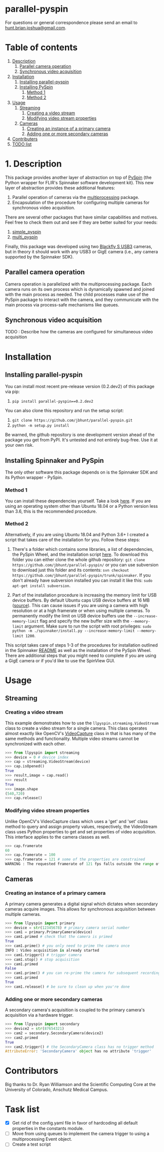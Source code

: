 # parallel-pyspin #
For questions or general correspondence please send an email to hunt.brian.joshua@gmail.com.

# Table of contents #
1. [Description](https://github.com/jbhunt/parallel-pyspin/#description)
   1. [Parallel camera operation](https://github.com/jbhunt/parallel-pyspin/#parallel-camera-operation)
   2. [Synchronous video acquisition](https://github.com/jbhunt/parallel-pyspin/#synchronous-video-acquisition)
2. [Installation](https://github.com/jbhunt/parallel-pyspin/#installation)
   1. [Installing parallel-pyspin](https://github.com/jbhunt/parallel-pyspin/#installing-parallel-pyspin)
   2. [Installing PySpin](https://github.com/jbhunt/parallel-pyspin/#installing-spinnaker-and-pyspin)
      1. [Method 1](https://github.com/jbhunt/parallel-pyspin/#method-1)
      2. [Method 2](https://github.com/jbhunt/parallel-pyspin/#method-2)
3. [Usage](https://github.com/jbhunt/parallel-pyspin/#usage)
   1. [Streaming](https://github.com/jbhunt/parallel-pyspin/#streaming)
      1. [Creating a video stream](https://github.com/jbhunt/parallel-pyspin/#creating-a-video-stream)
      2. [Modifying video stream properties](https://github.com/jbhunt/parallel-pyspin/#modifying-video-stream-properties)
   2. [Cameras](https://github.com/jbhunt/parallel-pyspin/#cameras)
      1. [Creating an instance of a primary camera](https://github.com/jbhunt/parallel-pyspin/#creating-an-instance-of-a-primary-camera)
      2. [Adding one or more secondary cameras](https://github.com/jbhunt/parallel-pyspin/#modifying-camera-properties)
4. [Contributers](https://github.com/jbhunt/parallel-pyspin/#contributers)
5. [TODO list](https://github.com/jbhunt/parallel-pyspin/#task-list)

# 1. Description #
This package provides another layer of abstraction on top of [PySpin](https://www.flir.com/products/spinnaker-sdk/) (the Python wrapper for FLIR's Spinnaker software development kit). This new layer of abstraction provides these additional features:

1. Parallel operation of cameras via the [multiprocessing](https://docs.python.org/2/library/multiprocessing.html) package.
2. Encapsulation of the procedure for configuring multiple cameras for synchronous video acquisition.

There are several other packages that have similar capabilities and motives. Feel free to check them out and see if they are better suited for your needs:

1. [simple_pyspin](https://github.com/klecknerlab/simple_pyspin)
2. [multi_pyspin](https://github.com/justinblaber/multi_pyspin)

Finally, this package was developed using two [Blackfly S USB3](https://www.flir.com/products/blackfly-s-usb3/) cameras, but in theory it should work with any USB3 or GigE camera (i.e., any camera supported by the Spinnaker SDK).

## Parallel camera operation ##
Camera operation is parallelized with the multiprocessing package. Each camera runs on its own process which is dynamically spawned and joined with the main process as needed. The child processes make use of the PySpin package to interact with the camera, and they communicate with the main process via process-safe mechanisms like queues.

## Synchronous video acquisition ##
TODO : Describe how the cameras are configured for simultaneous video acquisition

# Installation #
## Installing parallel-pyspin ##
You can install most recent pre-release version (0.2.dev2) of this package via pip:
1. `pip install parallel-pyspin==0.2.dev2`

You can also clone this repository and run the setup script:
1. `git clone https://github.com/jbhunt/parallel-pyspin.git`
2. `python -m setup.py install`

Be warned, the github repository is one development version ahead of the package you get from PyPI. It's untested and not entirely bug-free. Use it at your own risk.

## Installing Spinnaker and PySpin ##
The only other software this package depends on is the Spinnaker SDK and its Python wrapper - PySpin.

### Method 1 ###
You can install these dependencies yourself. Take a look [here](https://www.flir.com/products/spinnaker-sdk). If you are using an operating system other than Ubuntu 18.04 or a Python version less than 3.6, this is the recommended procedure.

### Method 2 ###
Alternatively, if you are using Ubuntu 18.04 and Python 3.6+ I created a script that takes care of the installation for you. Follow these steps:

1. There's a folder which contains some libraries, a list of dependencies, the PySpin Wheel, and the installation script [here](https://github.com/jbhunt/parallel-pyspin/tree/master/spinnaker). To download this folder you can either clone the whole github repository: `git clone https://github.com/jbhunt/parallel-pyspin/` or you can use subversion to download just this folder and its contents: `svn checkout https://github.com/jbhunt/parallel-pyspin/trunk/spinnaker`. If you don't already have subversion installed you can install it like this: `sudo apt-get install subversion`.

2. Part of the installation procedure is increasing the memory limit for USB device buffers. By default Ubuntu caps USB device buffers at 16 MB ([source](https://www.flir.com/support-center/iis/machine-vision/application-note/understanding-usbfs-on-linux)). This can cause issues if you are using a camera with high resolution or at a high framerate or when using multiple cameras. To permanently modify the limit on USB device buffers use the `--increase-memory-limit` flag and specify the new buffer size with the `--memory-limit` argument. Make sure to run the script with root privileges: `sudo python -m ./spinnaker/install.py --increase-memory-limit --memory-limit 1200`.

This script takes care of steps 1-3 of the procedures for installation outlined in the Spinnaker [README](https://github.com/jbhunt/parallel-pyspin/blob/master/spinnaker/README) as well as the installation of the PySpin Wheel. There are additional steps that you might need to complete if you are using a GigE camera or if you'd like to use the SpinView GUI.

# Usage #
## Streaming ##
### Creating a video stream ###
This example demonstrates how to use the `llpyspin.streaming.VideoStream` class to create a video stream for a single camera. This class operates almost exactly like OpenCV's [VideoCapture](https://docs.opencv.org/3.4/d8/dfe/classcv_1_1VideoCapture.html) class in that is has many of the same methods and functionality. Multiple video streams cannot be synchronized with each other.

```python
>>> from llpyspin import streaming
>>> device = 0 # device index
>>> cap = streaming.VideoStream(device)
>>> cap.isOpened()
True
>>> result,image = cap.read()
>>> result
True
>>> image.shape
(540,720)
>>> cap.release()
```

### Modifying video stream properties ###
Unlike OpenCV's VideoCapture class which uses a 'get' and 'set' class method to query and assign property values, respectively, the VideoStream class uses Python properties to get and set properties of video acquisition. This interface applies to the camera classes as well.

``` python
>>> cap.framerate
60
>>> cap.framerate = 100
>>> cap.framerate = 121 # some of the properties are constrained
WARNING : The requested framerate of 121 fps falls outside the range of permitted values (1 - 120). Defaulting to 60 fps.
```

## Cameras ##
### Creating an instance of a primary camera ###
A primary camera generates a digital signal which dictates when secondary cameras acquire images. This allows for synchronous acquisition between multiple cameras.

```Python
>>> from llpyspin import primary
>>> device = str(12345678) # primary camera serial number
>>> cam1 = primary.PrimaryCamera(device)
>>> cam1.primed # check that the camera is primed
True
>>> cam1.prime() # you only need to prime the camera once
INFO : Video acquisition is already started
>>> cam1.trigger() # trigger camera
>>> cam1.stop() # stop acquisition
>>> cam1.primed
False
>>> cam1.prime() # you can re-prime the camera for subsequent recordings
>>> cam1.primed
True
>>> cam1.release() # be sure to clean up when you're done
```

### Adding one or more secondary cameras ###
A secondary camera's acquisition is coupled to the primary camera's acquisition via a hardware trigger.

```python
>>> from llpyspin import secondary
>>> device2 = str(87654321)
>>> cam2 = secondary.SecondaryCamera(device2)
>>> cam2.primed
True
>>> cam2.trigger() # the SecondaryCamera class has no trigger method
AttributeError: 'SecondaryCamera' object has no attribute 'trigger'
```

# Contributors #
Big thanks to Dr. Ryan Williamson and the Scientific Computing Core at the University of Colorado, Anschutz Medical Campus.

# Task list #
- [x] Get rid of the config.yaml file in favor of hardcoding all default properties in the constants module.
- [ ] Move from using queues to implement the camera trigger to using a multiprocessing Event object.
- [ ] Create a test script
